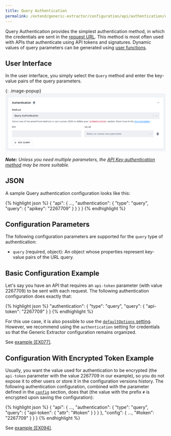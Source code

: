 ```yaml
---
title: Query Authentication
permalink: /extend/generic-extractor/configuration/api/authentication/query/
---
```


Query Authentication provides the simplest authentication method, in which
the credentials are sent in the [request URL](/extend/generic-extractor/tutorial/rest#url).
This method is most often used with APIs that authenticate using API tokens and
signatures. Dynamic values of query parameters can be generated using 
[user functions](/extend/generic-extractor/functions/). 


## User Interface
In the user interface, you simply select the `Query` method and enter the key-value pairs of the query parameters.

{: .image-popup}
![img.png](/extend/generic-extractor/configuration/api/authentication/query.png)

***Note:** Unless you need multiple parameters, the [API Key authentication method](/extend/generic-extractor/configuration/api/authentication/api_key) may be more suitable.*


## JSON

A sample Query authentication configuration looks like this:

{% highlight json %}
{
    "api": {
        ...,
        "authentication": {
            "type": "query",
            "query": {
                "apikey": "2267709"
            }
        }
    }
}
{% endhighlight %}

## Configuration Parameters
The following configuration parameters are supported for the `query` type of authentication:

- `query` (required, object): An object whose properties represent key-value pairs of the URL query.

## Basic Configuration Example
Let's say you have an API that requires an `api-token` parameter (with value 2267709) to be sent with
each request. The following authentication configuration does exactly that:

{% highlight json %}
"authentication": {
    "type": "query",
    "query": {
        "api-token": "2267709"
    }
}
{% endhighlight %}

For this use case, it is also possible to use the [`defaultOptions` setting](/extend/generic-extractor/configuration/api/#default-parameters).
However, we recommend using the `authentication` setting for credentials so that the Generic Extractor
configuration remains organized.

See [example [EX077]](https://github.com/keboola/generic-extractor/tree/master/doc/examples/077-query-auth).

## Configuration With Encrypted Token Example
Usually, you want the value used for authentication to be encrypted (the `api-token` parameter with the value 2267709 in our example), so you do not expose it to other users or store it in the configuration 
versions history. The following authentication configuration, combined with the parameter defined in the [`config`](https://developers.keboola.com/extend/generic-extractor/configuration/config/) section, does 
that (the value with the prefix `#` is encrypted upon saving the configuration):

{% highlight json %}
{
    "api": {
        ...,
        "authentication": {
            "type": "query",
            "query": {
                "api-token": {
                    "attr": "#token"
                }
            }
        }
    },
    "config": {
        ...,
        "#token": "2267709" 
        }
    }
}
{% endhighlight %}


See [example [EX094]](https://github.com/keboola/generic-extractor/tree/master/doc/examples/094-function-config-headers).
